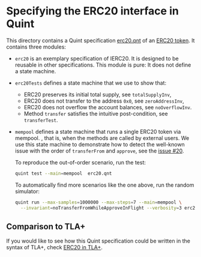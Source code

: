 # Specifying the ERC20 interface in Quint

This directory contains a Quint specification [erc20.qnt][] of an [ERC20
token][]. It contains three modules:

 - `erc20` is an exemplary specification of IERC20. It is designed to be
   reusable in other specifications. This module is pure: It does not define
   a state machine.

 - `erc20Tests` defines a state machine that we use to show that:

   - ERC20 preserves its initial total supply, see `totalSupplyInv`,
   - ERC20 does not transfer to the address `0x0`, see `zeroAddressInv`,
   - ERC20 does not overflow the account balances, see `noOverflowInv`.
   - Method `transfer` satisfies the intuitive post-condition,
     see `transferTest`.

 - `mempool` defines a state machine that runs a single ERC20 token via
   mempool. , that is, when the methods are called by external
   users. We use this state machine to demonstrate how to detect the well-known
   issue with the order of `transferFrom` and `approve`, see the [issue #20][].

   To reproduce the out-of-order scenario, run the test:

   ```sh
   quint test --main=mempool  erc20.qnt
   ```

   To automatically find more scenarios like the one above, run the random
   simulator:

   ```sh
   quint run --max-samples=1000000 --max-steps=7 --main=mempool \
     --invariant=noTransferFromWhileApproveInFlight --verbosity=3 erc20.qnt
   ```

## Comparison to TLA+

If you would like to see how this Quint specification could be written in the
syntax of TLA+, check [ERC20 in TLA+][].

[erc20.qnt]: ./erc20.qnt
[ERC20 token]: https://docs.openzeppelin.com/contracts/4.x/api/token/erc20#IERC20
[this one]: https://github.com/ethereum/EIPs/issues/20#issuecomment-263524729
[issue #20]: https://github.com/ethereum/EIPs/issues/20#issuecomment-26352472
[ERC20 in TLA+]: https://github.com/informalsystems/tla-apalache-workshop/tree/main/examples/erc20